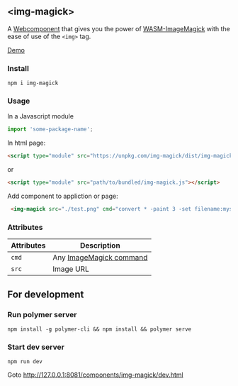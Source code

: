 ## &lt;img-magick&gt;

A [Webcomponent](https://www.webcomponents.org/) that gives you the power of [WASM-ImageMagick](https://github.com/KnicKnic/WASM-ImageMagick) with the ease of use of the ```<img>``` tag.

[Demo](https://f0urfingeredfish.github.io/img-magick/)

### Install
```
npm i img-magick
```

### Usage
In a Javascript module
```js
import 'some-package-name';
```

In html page:
```html
<script type="module" src="https://unpkg.com/img-magick/dist/img-magick.umd.js"></script>
```
or
```html
<script type="module" src="path/to/bundled/img-magick.js"></script>
```

Add component to appliction or page:
```html
 <img-magick src="./test.png" cmd="convert * -paint 3 -set filename:mysize %t"></img-magick>
```

### Attributes

|Attributes|Description|
|---|---|
|`cmd`|Any [ImageMagick command](https://imagemagick.org/script/convert.php)|
|`src`|Image URL|


## For development

### Run polymer server
```
npm install -g polymer-cli && npm install && polymer serve
```
### Start dev server
```
npm run dev
```
Goto http://127.0.0.1:8081/components/img-magick/dev.html

